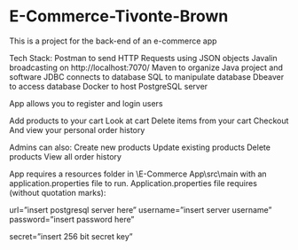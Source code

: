 # E-Commerce-Tivonte-Brown

This is a project for the back-end of an e-commerce app

Tech Stack:
Postman to send HTTP Requests using JSON objects
Javalin broadcasting on http://localhost:7070/
Maven to organize Java project and software
JDBC connects to database
SQL to manipulate database
Dbeaver to access database
Docker to host PostgreSQL server

App allows you to register and login users

Add products to your cart
Look at cart
Delete items from your cart
Checkout
And view your personal order history

Admins can also:
Create new products
Update existing products
Delete products
View all order history

App requires a resources folder in \E-Commerce App\src\main with an application.properties file to run. Application.properties file requires (without quotation marks):

url=”insert postgresql server here”
username=”insert server username”
password=”insert password here”

secret=”insert 256 bit secret key”
